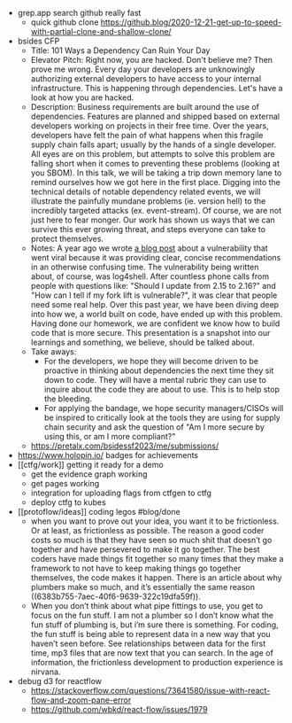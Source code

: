 - grep.app search github really fast
	- quick github clone https://github.blog/2020-12-21-get-up-to-speed-with-partial-clone-and-shallow-clone/
- bsides CFP
	- Title: 101 Ways a Dependency Can Ruin Your Day
	- Elevator Pitch: Right now, you are hacked. Don't believe me? Then prove me wrong. Every day your developers are unknowingly authorizing external developers to have access to your internal infrastructure. This is happening through dependencies. Let's have a look at how you are hacked.
	- Description: Business requirements are built around the use of dependencies. Features are planned and shipped based on external developers working on projects in their free time. Over the years, developers have felt the pain of what happens when this fragile supply chain falls apart; usually by the hands of a single developer. All eyes are on this problem, but attempts to solve this problem are falling short when it comes to preventing these problems (looking at you SBOM). In this talk, we will be taking a trip down memory lane to remind ourselves how we got here in the first place. Digging into the technical details of notable dependency related events, we will illustrate the painfully mundane problems (ie. version hell) to the incredibly targeted attacks (ex. event-stream). Of course, we are not just here to fear monger. Our work has shown us ways that we can survive this ever growing threat, and steps everyone can take to protect themselves.
	- Notes: A year ago we wrote [a blog post](https://www.lunasec.io/docs/blog/log4j-zero-day/) about a vulnerability that went viral because it was providing clear, concise recommendations in an otherwise confusing time. The vulnerability being written about, of course, was log4shell. After countless phone calls from people with questions like: "Should I update from 2.15 to 2.16?" and "How can I tell if my fork lift is vulnerable?", it was clear that people need some real help. Over this past year, we have been diving deep into how we, a world built on code, have ended up with this problem. Having done our homework, we are confident we know how to build code that is more secure. This presentation is a snapshot into our learnings and something, we believe, should be talked about.
	- Take aways:
		- For the developers, we hope they will become driven to be proactive in thinking about dependencies the next time they sit down to code. They will have a mental rubric they can use to inquire about the code they are about to use. This is to help stop the bleeding.
		- For applying the bandage, we hope security managers/CISOs will be inspired to critically look at the tools they are using for supply chain security and ask the question of "Am I more secure by using this, or am I more compliant?"
	- https://pretalx.com/bsidessf2023/me/submissions/
- https://www.holopin.io/ badges for achievements
- [[ctfg/work]] getting it ready for a demo
	- get the evidence graph working
	- get pages working
	- integration for uploading flags from ctfgen to ctfg
	- deploy ctfg to kubes
- [[protoflow/ideas]] coding legos #blog/done
	- when you want to prove out your idea, you want it to be frictionless. Or at least, as frictionless as possible. The reason a good coder costs so much is that they have seen so much shit that doesn’t go together and have persevered to make it go together. The best coders have made things fit together so many times that they make a framework to not have to keep making things go together themselves, the code makes it happen. There is an article about why plumbers make so much, and it’s essentially the same reason ((6383b755-7aec-40f6-9639-322c19dfa59f)).
	- When you don’t think about what pipe fittings to use, you get to focus on the fun stuff. I am not a plumber so I don’t know what the fun stuff of plumbing is, but i’m sure there is something. For coding, the fun stuff is being able to represent data in a new way that you haven’t seen before. See relationships between data for the first time, mp3 files that are now text that you can search. In the age of information, the frictionless development to production experience is nirvana.
- debug d3 for reactflow
	- https://stackoverflow.com/questions/73641580/issue-with-react-flow-and-zoom-pane-error
	- https://github.com/wbkd/react-flow/issues/1979